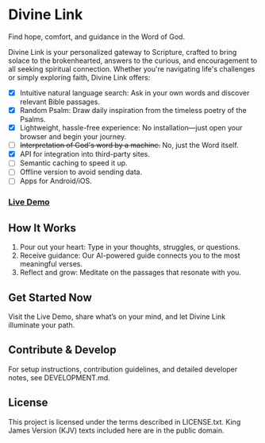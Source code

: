 # Divine Link

Find hope, comfort, and guidance in the Word of God.

Divine Link is your personalized gateway to Scripture, crafted to bring solace to the brokenhearted, answers to the curious, and encouragement to all seeking spiritual connection. Whether you're navigating life's challenges or simply exploring faith, Divine Link offers:

-[x] Intuitive natural language search: Ask in your own words and discover relevant Bible passages.
-[x] Random Psalm: Draw daily inspiration from the timeless poetry of the Psalms.
-[x] Lightweight, hassle-free experience: No installation—just open your browser and begin your journey.
-[ ] ~~Interpretation of God's word by a machine.~~ No, just the Word itself.
-[x] API for integration into third-party sites.
-[ ] Semantic caching to speed it up.
-[ ] Offline version to avoid sending data.
-[ ] Apps for Android/iOS.

### [Live Demo](https://bible.vibefare.com)

## How It Works
1. Pour out your heart: Type in your thoughts, struggles, or questions.
2. Receive guidance: Our AI-powered guide connects you to the most meaningful verses.
3. Reflect and grow: Meditate on the passages that resonate with you.

## Get Started Now
Visit the Live Demo, share what’s on your mind, and let Divine Link illuminate your path.

## Contribute & Develop
For setup instructions, contribution guidelines, and detailed developer notes, see DEVELOPMENT.md.

## License
This project is licensed under the terms described in LICENSE.txt. King James Version (KJV) texts included here are in the public domain.

